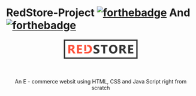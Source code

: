 # RedStore-Project  [![forthebadge](https://forthebadge.com/images/badges/uses-html.svg)](https://forthebadge.com) And [![forthebadge](https://forthebadge.com/images/badges/uses-css.svg)](https://forthebadge.com)
<p align="center">
  <img 
    width="200"
    src="images/logo2.png"
  >
</p>
</br>
<p align="center">An E - commerce websit using HTML, CSS and Java Script right from scratch</p>
